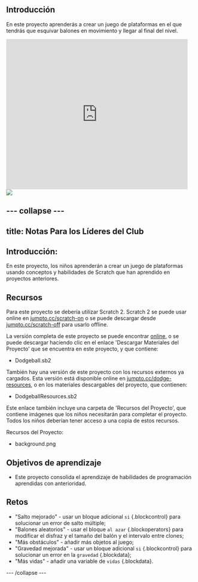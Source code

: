 ## Introducción

En este proyecto aprenderás a crear un juego de plataformas en el que tendrás que esquivar balones en movimiento y llegar al final del nivel.

<div class="scratch-preview">
  <iframe allowtransparency="true" width="485" height="402" src="https://scratch.mit.edu/projects/embed/39740618/?autostart=false" frameborder="0"></iframe>
  <img src="dodge-final.png">
</div>


--- collapse ---
---
title: Notas Para los Líderes del Club
---


## Introducción:
En este proyecto, los niños aprenderán a crear un juego de plataformas usando conceptos y habilidades de Scratch que han aprendido en proyectos anteriores.

## Recursos
Para este proyecto se debería utilizar Scratch 2. Scratch 2 se puede usar online en [jumpto.cc/scratch-on](http://jumpto.cc/scratch-on) o se puede descargar desde [jumpto.cc/scratch-off](http://jumpto.cc/scratch-off) para usarlo offline.

La versión completa de este proyecto se puede encontrar <a href="http://scratch.mit.edu/projects/39740618/#editor">online</a>, o se puede descargar haciendo clic en el enlace 'Descargar Materiales del Proyecto' que se encuentra en este proyecto, y que contiene:

+ Dodgeball.sb2

También hay una versión de este proyecto con los recursos externos ya cargados. Esta versión está disponible online en [jumpto.cc/dodge-resources](http://jumpto.cc/dodge-resources), o en los materiales descargables del proyecto, que contienen:

+ DodgeballResources.sb2 

Este enlace también incluye una carpeta de 'Recursos del Proyecto', que contiene imágenes que los niños necesitarán para completar el proyecto. Todos los niños deberían tener acceso a una copia de estos recursos.

Recursos del Proyecto:
+ background.png

## Objetivos de aprendizaje
+ Este proyecto consolida el aprendizaje de habilidades de programación aprendidas con anterioridad.

## Retos
+ "Salto mejorado" - usar un bloque adicional `si` {.blockcontrol} para solucionar un error de salto múltiple;
+ "Balones aleatorios" - usar el bloque `al azar` {.blockoperators} para modificar el disfraz y el tamaño del balón y el intervalo entre clones;
+ "Más obstáculos" - añadir más objetos al juego;
+ "Gravedad mejorada" - usar un bloque adicional `si` {.blockcontrol} para solucionar un error en la `gravedad` {.blockdata};
+ "Más vidas" - añadir una variable de `vidas` {.blockdata}.



--- /collapse ---
